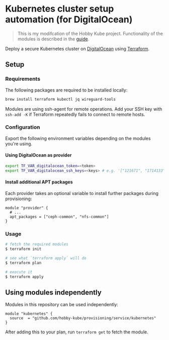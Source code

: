 # Kubernetes cluster setup automation (for DigitalOcean)

> This is my modifcation of the Hobby Kube project. Functionality of the modules is described in the [guide](https://github.com/hobby-kube/guide).

Deploy a secure Kubernetes cluster on [DigitalOcean](https://www.digitalocean.com/) using [Terraform](https://www.terraform.io/).

## Setup

### Requirements

The following packages are required to be installed locally:

```sh
brew install terraform kubectl jq wireguard-tools
```

Modules are using ssh-agent for remote operations. Add your SSH key with `ssh-add -K` if Terraform repeatedly fails to connect to remote hosts.

### Configuration

Export the following environment variables depending on the modules you're using.

#### Using DigitalOcean as provider

```sh
export TF_VAR_digitalocean_token=<token>
export TF_VAR_digitalocean_ssh_keys=<keys> # e.g. '["121671", "1714133"]'
```

#### Install additional APT packages

Each provider takes an optional variable to install further packages during provisioning:

```
module "provider" {
  # ...
  apt_packages = ["ceph-common", "nfs-common"]
}
```

### Usage

```sh
# fetch the required modules
$ terraform init

# see what `terraform apply` will do
$ terraform plan

# execute it
$ terraform apply
```

## Using modules independently

Modules in this repository can be used independently:

```
module "kubernetes" {
  source  = "github.com/hobby-kube/provisioning/service/kubernetes"
}
```

After adding this to your plan, run `terraform get` to fetch the module.

